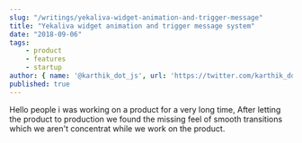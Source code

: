 ```yaml
---
slug: "/writings/yekaliva-widget-animation-and-trigger-message"
title: "Yekaliva widget animation and trigger message system"
date: "2018-09-06"
tags: 
    - product
    - features
    - startup
author: { name: '@karthik_dot_js', url: 'https://twitter.com/karthik_dot_js' }
published: true
---
```


Hello people i was working on a product for a very long time, After letting the product to production we found the missing feel of smooth transitions which we aren't concentrat while we work on the product. 